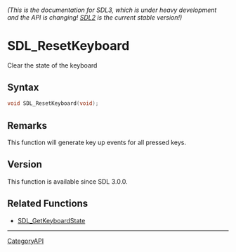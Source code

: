 ###### (This is the documentation for SDL3, which is under heavy development and the API is changing! [SDL2](https://wiki.libsdl.org/SDL2/) is the current stable version!)
# SDL_ResetKeyboard

Clear the state of the keyboard

## Syntax

```c
void SDL_ResetKeyboard(void);

```

## Remarks

This function will generate key up events for all pressed keys.

## Version

This function is available since SDL 3.0.0.

## Related Functions

* [SDL_GetKeyboardState](SDL_GetKeyboardState.md)

----
[CategoryAPI](CategoryAPI.md)
